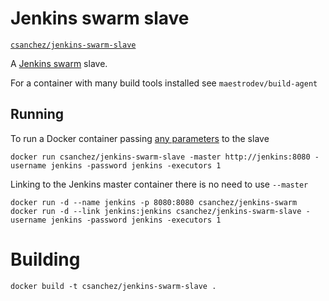 # Jenkins swarm slave

[`csanchez/jenkins-swarm-slave`](https://registry.hub.docker.com/u/csanchez/jenkins-swarm-slave/)

A [Jenkins swarm](https://wiki.jenkins-ci.org/display/JENKINS/Swarm+Plugin) slave.

For a container with many build tools installed see `maestrodev/build-agent`

## Running

To run a Docker container passing [any parameters](https://wiki.jenkins-ci.org/display/JENKINS/Swarm+Plugin#SwarmPlugin-AvailableOptions) to the slave

    docker run csanchez/jenkins-swarm-slave -master http://jenkins:8080 -username jenkins -password jenkins -executors 1

Linking to the Jenkins master container there is no need to use `--master`

    docker run -d --name jenkins -p 8080:8080 csanchez/jenkins-swarm
    docker run -d --link jenkins:jenkins csanchez/jenkins-swarm-slave -username jenkins -password jenkins -executors 1


# Building

    docker build -t csanchez/jenkins-swarm-slave .
